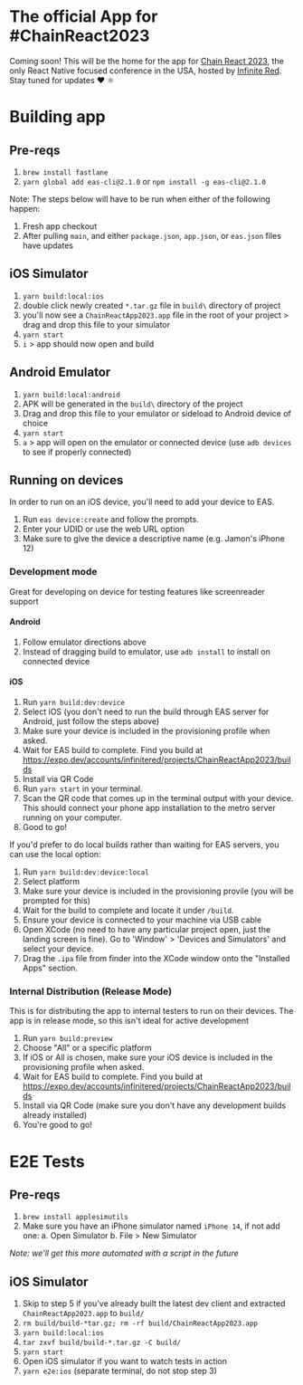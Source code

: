 # The official App for #ChainReact2023

Coming soon! This will be the home for the app for [Chain React 2023](https://cr.infinite.red/), the only React Native focused conference in the USA, hosted by [Infinite Red](https://infinite.red/). Stay tuned for updates ❤️ ⚛

# Building app

## Pre-reqs

1. `brew install fastlane`
2. `yarn global add eas-cli@2.1.0` or `npm install -g eas-cli@2.1.0`

Note: The steps below will have to be run when either of the following happen:

1. Fresh app checkout
2. After pulling `main`, and either `package.json`, `app.json`, or `eas.json` files have updates

## iOS Simulator

1. `yarn build:local:ios`
2. double click newly created `*.tar.gz` file in `build\` directory of project
3. you'll now see a `ChainReactApp2023.app` file in the root of your project > drag and drop this file to your simulator
4. `yarn start`
5. `i` > app should now open and build

## Android Emulator

1. `yarn build:local:android`
2. APK will be generated in the `build\` directory of the project
3. Drag and drop this file to your emulator or sideload to Android device of choice
4. `yarn start`
5. `a` > app will open on the emulator or connected device (use `adb devices` to see if properly connected)

## Running on devices

In order to run on an iOS device, you'll need to add your device to EAS.

1. Run `eas device:create` and follow the prompts.
2. Enter your UDID or use the web URL option
3. Make sure to give the device a descriptive name (e.g. Jamon's iPhone 12)

### Development mode

Great for developing on device for testing features like screenreader support

#### Android

1. Follow emulator directions above
2. Instead of dragging build to emulator, use `adb install` to install on connected device

#### iOS

1. Run `yarn build:dev:device`
2. Select iOS (you don't need to run the build through EAS server for Android, just follow the steps above)
3. Make sure your device is included in the provisioning profile when asked.
4. Wait for EAS build to complete. Find you build at https://expo.dev/accounts/infinitered/projects/ChainReactApp2023/builds
5. Install via QR Code
6. Run `yarn start` in your terminal.
7. Scan the QR code that comes up in the terminal output with your device. This should connect your phone app installation to the metro server running on your computer.
8. Good to go!

If you'd prefer to do local builds rather than waiting for EAS servers, you can use the local option:

1. Run `yarn build:dev:device:local`
2. Select platform
3. Make sure your device is included in the provisioning provile (you will be prompted for this)
4. Wait for the build to complete and locate it under `/build`.
5. Ensure your device is connected to your machine via USB cable
6. Open XCode (no need to have any particular project open, just the landing screen is fine). Go to 'Window' > 'Devices and Simulators' and select your device.
7. Drag the `.ipa` file from finder into the XCode window onto the "Installed Apps" section.

### Internal Distribution (Release Mode)

This is for distributing the app to internal testers to run on their devices. The app is in release mode, so this isn't ideal for active development

1. Run `yarn build:preview`
2. Choose "All" or a specific platform
3. If iOS or All is chosen, make sure your iOS device is included in the provisioning profile when asked.
4. Wait for EAS build to complete. Find you build at https://expo.dev/accounts/infinitered/projects/ChainReactApp2023/builds
5. Install via QR Code (make sure you don't have any development builds already installed)
6. You're good to go!

# E2E Tests

## Pre-reqs

1. `brew install applesimutils`
2. Make sure you have an iPhone simulator named `iPhone 14`, if not add one:
   a. Open Simulator
   b. File > New Simulator

_Note: we'll get this more automated with a script in the future_

## iOS Simulator

1. Skip to step 5 if you've already built the latest dev client and extracted `ChainReactApp2023.app` to `build/`
2. `rm build/build-*tar.gz; rm -rf build/ChainReactApp2023.app`
3. `yarn build:local:ios`
4. `tar zxvf build/build-*.tar.gz -C build/`
5. `yarn start`
6. Open iOS simulator if you want to watch tests in action
7. `yarn e2e:ios` (separate terminal, do not stop step 3)
